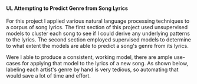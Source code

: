 #### UL Attempting to Predict Genre from Song Lyrics


For this project I applied various natural language processing techniques to a corpus of song lyrics. The first section of this project used unsupervised models to cluster each song to see if I could derive any underlying patterns to the lyrics. The second section employed supervised models to determine to what extent the models are able to predict a song's genre from its lyrics.

Were I able to produce a consistent, working model, there are ample use-cases for applying that model to the lyrics of a new song. As shown below, labeling each artist's genre by hand is very tedious, so automating that would save a lot of time and effort.

